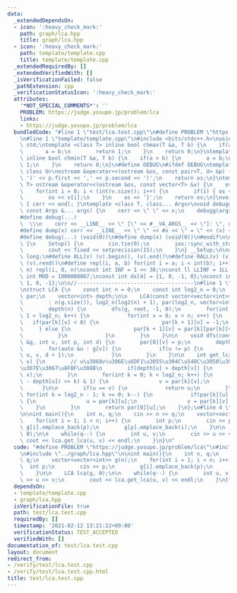 ```yaml
---
data:
  _extendedDependsOn:
  - icon: ':heavy_check_mark:'
    path: graph/lca.hpp
    title: graph/lca.hpp
  - icon: ':heavy_check_mark:'
    path: template/template.cpp
    title: template/template.cpp
  _extendedRequiredBy: []
  _extendedVerifiedWith: []
  _isVerificationFailed: false
  _pathExtension: cpp
  _verificationStatusIcon: ':heavy_check_mark:'
  attributes:
    '*NOT_SPECIAL_COMMENTS*': ''
    PROBLEM: https://judge.yosupo.jp/problem/lca
    links:
    - https://judge.yosupo.jp/problem/lca
  bundledCode: "#line 1 \"test/lca.test.cpp\"\n#define PROBLEM \"https://judge.yosupo.jp/problem/lca\"\
    \n#line 1 \"template/template.cpp\"\n#include <bits/stdc++.h>\nusing namespace\
    \ std;\ntemplate <class T> inline bool chmax(T &a, T b) {\n    if(a < b) {\n \
    \       a = b;\n        return 1;\n    }\n    return 0;\n}\ntemplate <class T>\
    \ inline bool chmin(T &a, T b) {\n    if(a > b) {\n        a = b;\n        return\
    \ 1;\n    }\n    return 0;\n}\n#define DEBUG\n#ifdef DEBUG\ntemplate <class T,\
    \ class U>\nostream &operator<<(ostream &os, const pair<T, U> &p) {\n    os <<\
    \ '(' << p.first << ',' << p.second << ')';\n    return os;\n}\ntemplate <class\
    \ T> ostream &operator<<(ostream &os, const vector<T> &v) {\n    os << '{';\n\
    \    for(int i = 0; i < (int)v.size(); i++) {\n        if(i) { os << ','; }\n\
    \        os << v[i];\n    }\n    os << '}';\n    return os;\n}\nvoid debugg()\
    \ { cerr << endl; }\ntemplate <class T, class... Args>\nvoid debugg(const T &x,\
    \ const Args &... args) {\n    cerr << \" \" << x;\n    debugg(args...);\n}\n\
    #define debug(...)                                                           \
    \  \\\n    cerr << __LINE__ << \" [\" << #__VA_ARGS__ << \"]: \", debugg(__VA_ARGS__)\n\
    #define dump(x) cerr << __LINE__ << \" \" << #x << \" = \" << (x) << endl\n#else\n\
    #define debug(...) (void(0))\n#define dump(x) (void(0))\n#endif\n\nstruct Setup\
    \ {\n    Setup() {\n        cin.tie(0);\n        ios::sync_with_stdio(false);\n\
    \        cout << fixed << setprecision(15);\n    }\n} __Setup;\n\nusing ll = long\
    \ long;\n#define ALL(v) (v).begin(), (v).end()\n#define RALL(v) (v).rbegin(),\
    \ (v).rend()\n#define repl(i, a, b) for(int i = a; i < int(b); i++)\n#define rep(i,\
    \ n) repl(i, 0, n)\nconst int INF = 1 << 30;\nconst ll LLINF = 1LL << 60;\nconstexpr\
    \ int MOD = 1000000007;\nconst int dx[4] = {1, 0, -1, 0};\nconst int dy[4] = {0,\
    \ 1, 0, -1};\n\n//-------------------------------------\n#line 1 \"graph/lca.hpp\"\
    \nstruct LCA {\n    const int n = 0;\n    const int log2_n = 0;\n    vector<vector<int>>\
    \ par;\n    vector<int> depth;\n\n    LCA(const vector<vector<int>> &g, int root)\n\
    \        : n(g.size()), log2_n(log2(n) + 1), par(log2_n, vector<int>(n)),\n  \
    \        depth(n) {\n        dfs(g, root, -1, 0);\n        for(int k = 0; k +\
    \ 1 < log2_n; k++) {\n            for(int v = 0; v < n; v++) {\n             \
    \   if(par[k][v] < 0) {\n                    par[k + 1][v] = -1;\n           \
    \     } else {\n                    par[k + 1][v] = par[k][par[k][v]];\n     \
    \           }\n            }\n        }\n    }\n\n    void dfs(const vector<vector<int>>\
    \ &g, int v, int p, int d) {\n        par[0][v] = p;\n        depth[v] = d;\n\
    \        for(auto &u : g[v]) {\n            if(u != p) {\n                dfs(g,\
    \ u, v, d + 1);\n            }\n        }\n    }\n\n    int get_lca(int u, int\
    \ v) {\n        // u\u3068v\u306E\u6DF1\u3055\u304C\u540C\u3058\u306B\u306A\u308B\
    \u307E\u3067\u8FBF\u308B\n        if(depth[u] > depth[v]) {\n            swap(u,\
    \ v);\n        }\n        for(int k = 0; k < log2_n; k++) {\n            if(((depth[v]\
    \ - depth[u]) >> k) & 1) {\n                v = par[k][v];\n            }\n  \
    \      }\n\n        if(u == v) {\n            return u;\n        }\n\n       \
    \ for(int k = log2_n - 1; k >= 0; k--) {\n            if(par[k][u] != par[k][v])\
    \ {\n                u = par[k][u];\n                v = par[k][v];\n        \
    \    }\n        }\n        return par[0][u];\n    }\n};\n#line 4 \"test/lca.test.cpp\"\
    \n\nint main(){\n    int n, q;\n    cin >> n >> q;\n    vector<vector<int>> g(n);\n\
    \    for(int i = 1; i < n; i++) {\n        int p;\n        cin >> p;\n       \
    \ g[i].emplace_back(p);\n        g[p].emplace_back(i);\n    }\n\n    LCA lca(g,\
    \ 0);\n\n    while(q--) {\n        int u, v;\n        cin >> u >> v;\n       \
    \ cout << lca.get_lca(u, v) << endl;\n    }\n}\n"
  code: "#define PROBLEM \"https://judge.yosupo.jp/problem/lca\"\n#include \"../template/template.cpp\"\
    \n#include \"../graph/lca.hpp\"\n\nint main(){\n    int n, q;\n    cin >> n >>\
    \ q;\n    vector<vector<int>> g(n);\n    for(int i = 1; i < n; i++) {\n      \
    \  int p;\n        cin >> p;\n        g[i].emplace_back(p);\n        g[p].emplace_back(i);\n\
    \    }\n\n    LCA lca(g, 0);\n\n    while(q--) {\n        int u, v;\n        cin\
    \ >> u >> v;\n        cout << lca.get_lca(u, v) << endl;\n    }\n}"
  dependsOn:
  - template/template.cpp
  - graph/lca.hpp
  isVerificationFile: true
  path: test/lca.test.cpp
  requiredBy: []
  timestamp: '2021-02-12 13:21:22+09:00'
  verificationStatus: TEST_ACCEPTED
  verifiedWith: []
documentation_of: test/lca.test.cpp
layout: document
redirect_from:
- /verify/test/lca.test.cpp
- /verify/test/lca.test.cpp.html
title: test/lca.test.cpp
---
```

